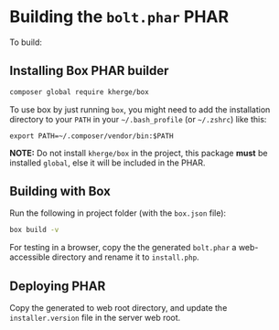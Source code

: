 # Building the `bolt.phar` PHAR

To build:

## Installing Box PHAR builder

```bash
composer global require kherge/box
```

To use box by just running `box`, you might need to add the installation
directory to your `PATH` in your `~/.bash_profile` (or `~/.zshrc`) like this:

```
export PATH=~/.composer/vendor/bin:$PATH
```

**NOTE:** Do not install `kherge/box` in the project, this package **must** be
installed `global`, else it will be included in the PHAR.

## Building with Box

Run the following in project folder (with the `box.json` file):

```bash
box build -v
```

For testing in a browser, copy the the generated `bolt.phar` a web-accessible
directory and rename it to `install.php`.

## Deploying PHAR

Copy the generated to web root directory, and update the `installer.version`
file in the server web root.
